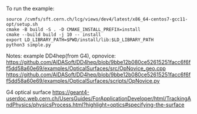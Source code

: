 
To run the example:

```shell
source /cvmfs/sft.cern.ch/lcg/views/dev4/latest/x86_64-centos7-gcc11-opt/setup.sh
cmake -B build -S . -D CMAKE_INSTALL_PREFIX=install
cmake --build build -j 10 -- install
export LD_LIBRARY_PATH=$PWD/install/lib:$LD_LIBRARY_PATH
python3 simple.py
```

Notes:
example DD4hep(from G4), opnovice: https://github.com/AIDASoft/DD4hep/blob/9bbe12b080ce52615251facc6f6ff5dd58a60e69/examples/OpticalSurfaces/src/OpNovice_geo.cpp
https://github.com/AIDASoft/DD4hep/blob/9bbe12b080ce52615251facc6f6ff5dd58a60e69/examples/OpticalSurfaces/scripts/OpNovice.py


G4 optical surface https://geant4-userdoc.web.cern.ch/UsersGuides/ForApplicationDeveloper/html/TrackingAndPhysics/physicsProcess.html?highlight=optics#specifying-the-surface

